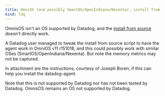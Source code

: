 ```yaml
---
title: OmniOS (and possibly SmartOS/OpenIndiana/Nexenta), install from source by tweaking the agent install script 
kind: faq
---
```


OmnisOS isn't an OS supported by Datadog, and the [install from source](https://app.datadoghq.com/account/settings#agent/source) doesn't directly work.

A Datadog user managed to tweak the install from source script to have the agent work in OmniOS v11 r151018, and this could possibly work with similar OSes (SmartOS/OpenIndiana/Nexenta). But note the memory metrics may not be captured.

In attachment are the instructions, courtesy of Joseph Boren, if this can help you install the datadog-agent.

Note that this is not supported by Datadog nor has not been tested by Datadog. OmnisOS remains an OS not supported by Datadog.